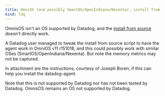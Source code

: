 ```yaml
---
title: OmniOS (and possibly SmartOS/OpenIndiana/Nexenta), install from source by tweaking the agent install script 
kind: faq
---
```


OmnisOS isn't an OS supported by Datadog, and the [install from source](https://app.datadoghq.com/account/settings#agent/source) doesn't directly work.

A Datadog user managed to tweak the install from source script to have the agent work in OmniOS v11 r151018, and this could possibly work with similar OSes (SmartOS/OpenIndiana/Nexenta). But note the memory metrics may not be captured.

In attachment are the instructions, courtesy of Joseph Boren, if this can help you install the datadog-agent.

Note that this is not supported by Datadog nor has not been tested by Datadog. OmnisOS remains an OS not supported by Datadog.